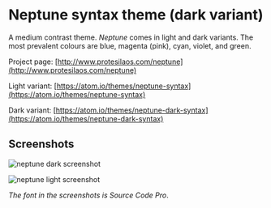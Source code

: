 # Neptune syntax theme (dark variant)

A medium contrast theme. *Neptune* comes in light and dark variants. The most prevalent colours are blue, magenta (pink), cyan, violet, and green.

Project page: [http://www.protesilaos.com/neptune](http://www.protesilaos.com/neptune)

Light variant: [https://atom.io/themes/neptune-syntax](https://atom.io/themes/neptune-syntax)

Dark variant: [https://atom.io/themes/neptune-dark-syntax](https://atom.io/themes/neptune-dark-syntax)

## Screenshots

![neptune dark screenshot](https://raw.githubusercontent.com/protesilaos/prot16/master/neptune/img/neptune_dark_sample.png)

![neptune light screenshot](https://raw.githubusercontent.com/protesilaos/prot16/master/neptune/img/neptune_light_sample.png)

*The font in the screenshots is Source Code Pro*.
